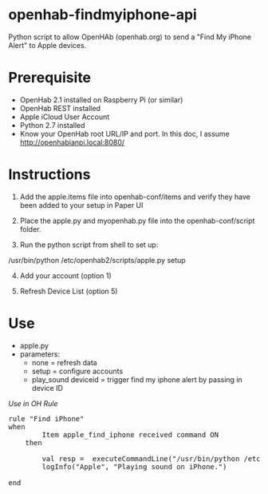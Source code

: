 # openhab-findmyiphone-api
Python script to allow OpenHAb (openhab.org) to send a "Find My iPhone Alert" to Apple devices.

<h1>Prerequisite</h1>

* OpenHab 2.1 installed on Raspberry Pi (or similar)
* OpenHab REST installed
* Apple iCloud User Account
* Python 2.7 installed
* Know your OpenHab root URL/IP and port. In this doc, I assume http://openhabianpi.local:8080/

<h1>Instructions</h1>

1. Add the apple.items file into openhab-conf/items and verify they have been added to your setup in Paper UI

2. Place the apple.py and myopenhab.py file into the openhab-conf/script folder.

3. Run the python script from shell to set up:

/usr/bin/python /etc/openhab2/scripts/apple.py setup

4. Add your account (option 1)

5. Refresh Device List (option 5)

<h1>Use</h1>

* apple.py
* parameters:
  * none = refresh data
  * setup = configure accounts
  * play_sound deviceid = trigger find my iphone alert by passing in device ID

*Use in OH Rule*

<pre>
rule "Find iPhone"
when
		Item apple_find_iphone received command ON
	then

		val resp =  executeCommandLine("/usr/bin/python /etc/openhab2/scripts/apple.py play_sound xxxx", 10000)
		logInfo("Apple", "Playing sound on iPhone.")		

end
</pre>

